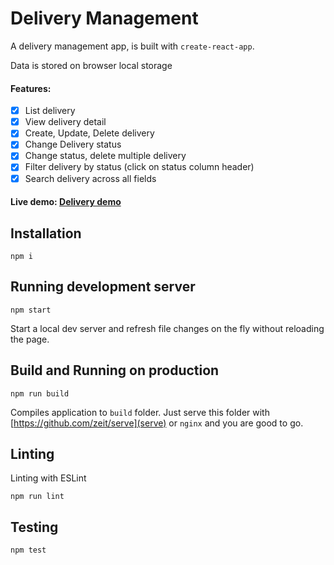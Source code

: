 # Delivery Management

A delivery management app, is built with `create-react-app`.

Data is stored on browser local storage

#### Features:

-   [x] List delivery
-   [x] View delivery detail
-   [x] Create, Update, Delete delivery
-   [x] Change Delivery status
-   [x] Change status, delete multiple delivery
-   [x] Filter delivery by status (click on status column header)
-   [x] Search delivery across all fields

#### Live demo: [Delivery demo](https://test.phamthoai.xyz)

## Installation

```
npm i
```

## Running development server

```
npm start
```

Start a local dev server and refresh file changes on the fly without reloading the page.

## Build and Running on production

```
npm run build
```

Compiles application to `build` folder. Just serve this folder with [https://github.com/zeit/serve](serve) or `nginx` and you are good to go.

## Linting

Linting with ESLint

```
npm run lint
```

## Testing

```
npm test
```
